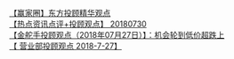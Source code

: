   
[【赢家圈】东方投顾精华观点](http://www.dianyue.me/archives/895/pqxpo9lj8atb296w/)  
[【热点资讯点评+投顾观点】 20180730](http://www.dianyue.me/archives/544/qtkunzir5d6yq7ni/)  
[【金舵手投顾观点（2018年07月27日）】：机会轮到低价超跌上](http://www.dianyue.me/archives/603/hdd00iqed6242hwd/)  
[【 营业部投顾观点 2018-7-27】](http://www.dianyue.me/archives/737/84gnz8zaba6ummqo/)